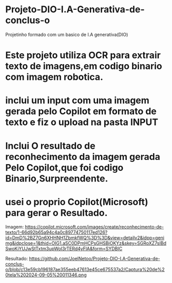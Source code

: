 # Projeto-DIO-I.A-Generativa-de-conclus-o
Projetinho formado com um basico de I.A generativa(DIO)

# Este projeto utiliza OCR para extrair texto de imagens,em codigo binario com imagem robotica.

# inclui um input com uma imagem gerada pelo Copilot em formato de texto e fiz o upload na pasta INPUT 
# Inclui O resultado de reconhecimento da imagem gerada Pelo Copilot,que foi codigo Binario,Surpreendente.

# usei o proprio Copilot(Microsoft) para gerar o Resultado.

Imagem:
https://copilot.microsoft.com/images/create/reconhecimento-de-texto/1-66d92b65a94c4a0c89774750117ed126?id=DmD%2BZ7Gn6XHHNH1ZbmkfWQ%3D%3D&view=detailv2&idpp=genimg&idpclose=1&thid=OIG1.aSC0DPmHCPsGHSBiOKYz&skey=SGRoXZ7sIBdSwoKiYUJwStTxtm3upWoI3rTERd4yFlA&form=SYDBIC

Resultado:
https://github.com/JoelNetoo/Projeto-DIO-I.A-Generativa-de-conclus-o/blob/c13e59cb196187ae355eeb47613e45ce675537a2/Captura%20de%20tela%202024-09-05%20011346.png
